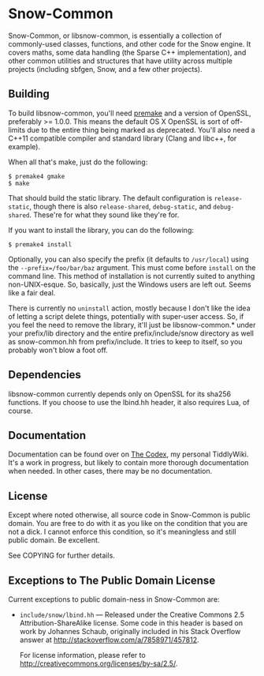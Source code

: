 # Snow-Common

Snow-Common, or libsnow-common, is essentially a collection of commonly-used
classes, functions, and other code for the Snow engine. It covers maths, some
data handling (the Sparse C++ implementation), and other common utilities and
structures that have utility across multiple projects (including sbfgen, Snow,
and a few other projects).

## Building

To build libsnow-common, you'll need [premake] and a version of OpenSSL,
preferably >= 1.0.0. This means the default OS X OpenSSL is sort of off-limits
due to the entire thing being marked as deprecated. You'll also need a C++11
compatible compiler and standard library (Clang and libc++, for example).

When all that's make, just do the following:

[premake]: http://industriousone.com/premake

    $ premake4 gmake
    $ make

That should build the static library. The default configuration is
`release-static`, though there is also `release-shared`, `debug-static`, and
`debug-shared`. These're for what they sound like they're for.

If you want to install the library, you can do the following:

    $ premake4 install

Optionally, you can also specify the prefix (it defaults to `/usr/local`) using
the `--prefix=/foo/bar/baz` argument. This must come before `install` on the
command line. This method of installation is not currently suited to anything
non-UNIX-esque. So, basically, just the Windows users are left out. Seems like
a fair deal.

There is currently no `uninstall` action, mostly because I don't like the idea
of letting a script delete things, potentially with super-user access. So, if
you feel the need to remove the library, it'll just be libsnow-common.* under
your prefix/lib directory and the entire prefix/include/snow directory as well
as snow-common.hh from prefix/include. It tries to keep to itself, so you
probably won't blow a foot off.

## Dependencies

libsnow-common currently depends only on OpenSSL for its sha256 functions. If
you choose to use the lbind.hh header, it also requires Lua, of course.

## Documentation

Documentation can be found over on [The Codex], my personal TiddlyWiki. It's a
work in progress, but likely to contain more thorough documentation when needed.
In other cases, there may be no documentation.

[The Codex]: http://spifftastic.net/codex/

## License

Except where noted otherwise, all source code in Snow-Common is public
domain. You are free to do with it as you like on the condition that you are not
a dick. I cannot enforce this condition, so it's meaningless and still public
domain. Be excellent.

See COPYING for further details.

## Exceptions to The Public Domain License

Current exceptions to public domain-ness in Snow-Common are:

* `include/snow/lbind.hh` —
    Released under the Creative Commons 2.5 Attribution-ShareAlike license. Some
    code in this header is based on work by Johannes Schaub, originally included
    in his Stack Overflow answer at <http://stackoverflow.com/a/7858971/457812>.

    For license information, please refer to
    <http://creativecommons.org/licenses/by-sa/2.5/>.
